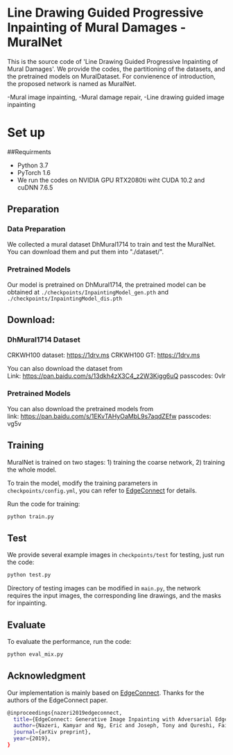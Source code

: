 # Line Drawing Guided Progressive Inpainting of Mural Damages - MuralNet

This is the source code of 'Line Drawing Guided Progressive Inpainting of Mural Damages'. We provide the codes, the partitioning of the datasets, and the pretrained models on MuralDataset. For convienence of introduction, the proposed network is named as MuralNet.

-Mural image inpainting, -Mural damage repair, -Line drawing guided image inpainting


# Set up
##Requirments
- Python 3.7
- PyTorch 1.6
- We run the codes on NVIDIA GPU RTX2080ti wiht CUDA 10.2 and cuDNN 7.6.5

## Preparation
### Data Preparation
We collected a mural dataset DhMural1714 to train and test the MuralNet. You can download them and put them into "./dataset/".
### Pretrained Models
Our model is pretrained on DhMural1714, the pretrained model can be obtained at `./checkpoints/InpaintingModel_gen.pth` and `./checkpoints/InpaintingModel_dis.pth`


## Download:
### DhMural1714 Dataset

CRKWH100 dataset: https://1drv.ms 
CRKWH100 GT: https://1drv.ms

You can also download the dataset from  
Link: https://pan.baidu.com/s/13dkh4zX3C4_z2W3Kigg6uQ 
passcodes: 0vlr


### Pretrained Models
You can also download the pretrained models from  
link: https://pan.baidu.com/s/1EKvTAHyOaMbL9s7aqdZEfw 
passcodes: vg5v


## Training

MuralNet is trained on two stages: 1) training the coarse network, 2) training the whole model. 

To train the model, modify the training parameters in `checkpoints/config.yml`, you can refer to [EdgeConnect](https://github.com/knazeri/edge-connect) for details.

Run the code for training:
```bash
python train.py
```

## Test
We provide several example images in `checkpoints/test` for testing, just run the code:
```bash
python test.py
```
Directory of testing images can be modified in `main.py`, the network requires the input images, the corresponding line drawings, and the masks for inpainting.

## Evaluate
To evaluate the performance, run the code:
```bash
python eval_mix.py
```

## Acknowledgment
Our implementation is mainly based on [EdgeConnect](https://github.com/knazeri/edge-connect). Thanks for the authors of the EdgeConnect paper.
```bash
@inproceedings{nazeri2019edgeconnect,
  title={EdgeConnect: Generative Image Inpainting with Adversarial Edge Learning},
  author={Nazeri, Kamyar and Ng, Eric and Joseph, Tony and Qureshi, Faisal and Ebrahimi, Mehran},
  journal={arXiv preprint},
  year={2019},
}
```
